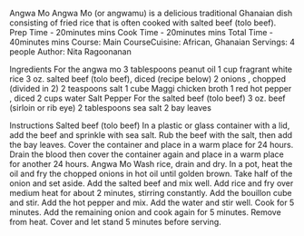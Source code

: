 Angwa Mo
Angwa Mo (or angwamu) is a delicious traditional Ghanaian dish consisting of fried rice that is often cooked with salted beef (tolo beef).
Prep Time - 20minutes mins
Cook Time - 20minutes mins
Total Time - 40minutes mins
Course: Main CourseCuisine: African, Ghanaian Servings: 4 people Author: Nita Ragoonanan

Ingredients
For the angwa mo
3 tablespoons peanut oil
1 cup fragrant white rice
3 oz. salted beef (tolo beef), diced (recipe below)
2 onions , chopped (divided in 2)
2 teaspoons salt
1 cube Maggi chicken broth
1 red hot pepper , diced
2 cups water
Salt
Pepper
For the salted beef (tolo beef)
3 oz. beef (sirloin or rib eye)
2 tablespoons sea salt
2 bay leaves

Instructions
Salted beef (tolo beef)
In a plastic or glass container with a lid, add the beef and sprinkle with sea salt.
Rub the beef with the salt, then add the bay leaves.
Cover the container and place in a warm place for 24 hours.
Drain the blood then cover the container again and place in a warm place for another 24 hours.
Angwa Mo
Wash rice, drain and dry.
In a pot, heat the oil and fry the chopped onions in hot oil until golden brown.
Take half of the onion and set aside.
Add the salted beef and mix well.
Add rice and fry over medium heat for about 2 minutes, stirring constantly.
Add the bouillon cube and stir. Add the hot pepper and mix.
Add the water and stir well. Cook for 5 minutes.
Add the remaining onion and cook again for 5 minutes.
Remove from heat.
Cover and let stand 5 minutes before serving.
